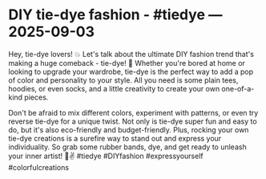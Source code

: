 # DIY tie-dye fashion - #tiedye — 2025-09-03

Hey, tie-dye lovers! 💥 Let's talk about the ultimate DIY fashion trend that's making a huge comeback - tie-dye! 🌈 Whether you're bored at home or looking to upgrade your wardrobe, tie-dye is the perfect way to add a pop of color and personality to your style. All you need is some plain tees, hoodies, or even socks, and a little creativity to create your own one-of-a-kind pieces.

Don't be afraid to mix different colors, experiment with patterns, or even try reverse tie-dye for a unique twist. Not only is tie-dye super fun and easy to do, but it's also eco-friendly and budget-friendly. Plus, rocking your own tie-dye creations is a surefire way to stand out and express your individuality. So grab some rubber bands, dye, and get ready to unleash your inner artist! 🎨✌️ #tiedye #DIYfashion #expressyourself #colorfulcreations